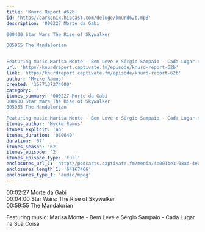 ```yaml
---
title: 'Knurd Report #62b'
id: 'https//darkonix.hipcast.com/deluge/knurd62b.mp3'
description: '000227 Morte da Gabi

000400 Star Wars The Rise of Skywalker

005955 The Mandalorian


Featuring music Marisa Monte - Bem Leve e Sérgio Sampaio - Cada Lugar na Sua Coisa'
url: 'https//knurdreport.captivate.fm/episode/knurd-report-62b'
link: 'https//knurdreport.captivate.fm/episode/knurd-report-62b'
author: 'Mycke Ramos'
created: '1577137274000'
category: ''
itunes_summary: '000227 Morte da Gabi
000400 Star Wars The Rise of Skywalker
005955 The Mandalorian

Featuring music Marisa Monte - Bem Leve e Sérgio Sampaio - Cada Lugar na Sua Coisa'
itunes_author: 'Mycke Ramos'
itunes_explicit: 'no'
itunes_duration: '010640'
duration: '67'
itunes_season: '62'
itunes_episode: '2'
itunes_episode_type: 'full'
enclosures_url_1: 'https//podcasts.captivate.fm/media/4c001be3-08ad-4e02-a90e-e3bff1393a7e/knurd62b_tc.mp3'
enclosures_length_1: '64167466'
enclosures_type_1: 'audio/mpeg'
---
```

00:02:27 Morte da Gabi  
00:04:00 Star Wars: The Rise of Skywalker  
00:59:55 The Mandalorian

Featuring music: Marisa Monte - Bem Leve e Sérgio Sampaio - Cada Lugar na Sua Coisa